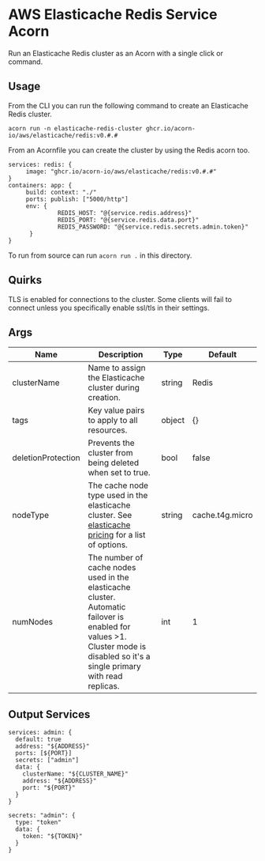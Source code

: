 # AWS Elasticache Redis Service Acorn

Run an Elasticache Redis cluster as an Acorn with a single click or command.

## Usage

From the CLI you can run the following command to create an Elasticache Redis cluster.

```shell
acorn run -n elasticache-redis-cluster ghcr.io/acorn-io/aws/elasticache/redis:v0.#.#
```

From an Acornfile you can create the cluster by using the Redis acorn too.
```cue
services: redis: {
     image: "ghcr.io/acorn-io/aws/elasticache/redis:v0.#.#"
}
containers: app: {
     build: context: "./"
     ports: publish: ["5000/http"]
     env: {
              REDIS_HOST: "@{service.redis.address}"
              REDIS_PORT: "@{service.redis.data.port}"
              REDIS_PASSWORD: "@{service.redis.secrets.admin.token}"
      }
}
```

To run from source can run `acorn run .` in this directory.

## Quirks

TLS is enabled for connections to the cluster. Some clients will fail to connect unless you specifically enable ssl/tls in their settings.

## Args

| Name               | Description                                                                                                                                                                   | Type   | Default         |
|--------------------|-------------------------------------------------------------------------------------------------------------------------------------------------------------------------------|--------|-----------------|
| clusterName        | Name to assign the Elasticache cluster during creation.                                                                                                                       | string | Redis           | 
| tags               | Key value pairs to apply to all resources.                                                                                                                                    | object | {}              | 
| deletionProtection | Prevents the cluster from being deleted when set to true.                                                                                                                     | bool   | false           | 
| nodeType           | The cache node type used in the elasticache cluster. See [elasticache pricing](https://aws.amazon.com/elasticache/pricing/) for a list of options.                            | string | cache.t4g.micro | 
| numNodes           | The number of cache nodes used in the elasticache cluster. Automatic failover is enabled for values >1. Cluster mode is disabled so it's a single primary with read replicas. | int    | 1               | 

## Output Services

```cue
services: admin: {
  default: true
  address: "${ADDRESS}"
  ports: [${PORT}]
  secrets: ["admin"]
  data: {
    clusterName: "${CLUSTER_NAME}"
    address: "${ADDRESS}"
    port: "${PORT}"
  }
}

secrets: "admin": {
  type: "token"
  data: {
    token: "${TOKEN}"
  }
}
```
